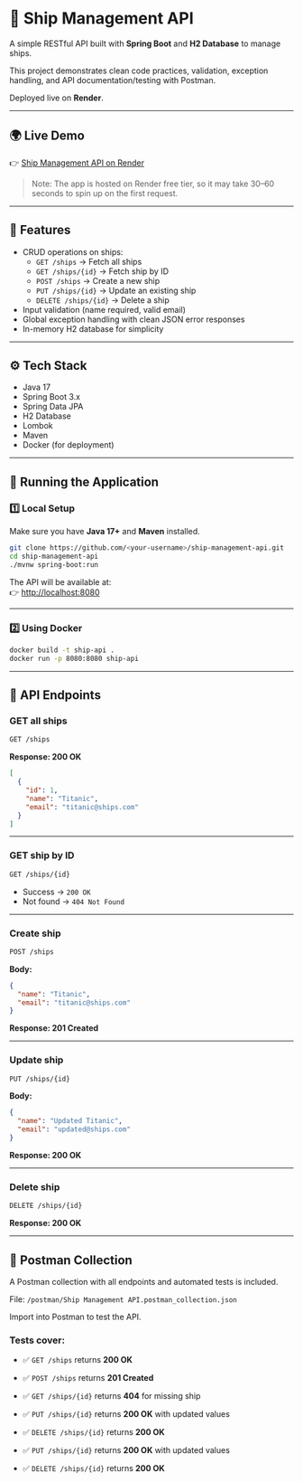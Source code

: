 # 🚢 Ship Management API

A simple RESTful API built with **Spring Boot** and **H2 Database** to manage ships.  

This project demonstrates clean code practices, validation, exception handling, and API documentation/testing with Postman.  

Deployed live on **Render**.

---

## 🌍 Live Demo

👉 [Ship Management API on Render](https://ship-management-api.onrender.com)

> Note: The app is hosted on Render free tier, so it may take 30–60 seconds to spin up on the first request.

---

## 📌 Features

- CRUD operations on ships:
  - `GET /ships` → Fetch all ships
  - `GET /ships/{id}` → Fetch ship by ID
  - `POST /ships` → Create a new ship
  - `PUT /ships/{id}` → Update an existing ship
  - `DELETE /ships/{id}` → Delete a ship
- Input validation (name required, valid email)
- Global exception handling with clean JSON error responses
- In-memory H2 database for simplicity

---

## ⚙️ Tech Stack

- Java 17  
- Spring Boot 3.x  
- Spring Data JPA  
- H2 Database  
- Lombok  
- Maven  
- Docker (for deployment)

---

## 🚀 Running the Application

### 1️⃣ Local Setup

Make sure you have **Java 17+** and **Maven** installed.

```bash
git clone https://github.com/<your-username>/ship-management-api.git
cd ship-management-api
./mvnw spring-boot:run
```

The API will be available at:  
👉 [http://localhost:8080](http://localhost:8080)

---

### 2️⃣ Using Docker

```bash
docker build -t ship-api .
docker run -p 8080:8080 ship-api
```

---

## 📖 API Endpoints

### GET all ships
```bash
GET /ships
```

**Response: 200 OK**
```json
[
  {
    "id": 1,
    "name": "Titanic",
    "email": "titanic@ships.com"
  }
]
```

---

### GET ship by ID
```bash
GET /ships/{id}
```
- Success → `200 OK`  
- Not found → `404 Not Found`

---

### Create ship
```bash
POST /ships
```

**Body:**
```json
{
  "name": "Titanic",
  "email": "titanic@ships.com"
}
```

**Response: 201 Created**

---

### Update ship
```bash
PUT /ships/{id}
```

**Body:**
```json
{
  "name": "Updated Titanic",
  "email": "updated@ships.com"
}
```

**Response: 200 OK**

---

### Delete ship
```bash
DELETE /ships/{id}
```
**Response: 200 OK**

---

## 🧪 Postman Collection

A Postman collection with all endpoints and automated tests is included.

File: `/postman/Ship Management API.postman_collection.json`

Import into Postman to test the API.

### Tests cover:
- ✅ `GET /ships` returns **200 OK**  
- ✅ `POST /ships` returns **201 Created**  
- ✅ `GET /ships/{id}` returns **404** for missing ship  
- ✅ `PUT /ships/{id}` returns **200 OK** with updated values  
- ✅ `DELETE /ships/{id}` returns **200 OK**  

- ✅ `PUT /ships/{id}` returns **200 OK** with updated values  
- ✅ `DELETE /ships/{id}` returns **200 OK**  
